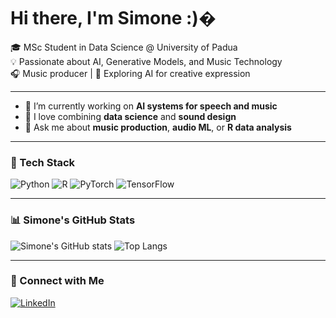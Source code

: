 # Hi there, I'm Simone :)�

🎓 MSc Student in Data Science @ University of Padua  
💡 Passionate about AI, Generative Models, and Music Technology  
🎧 Music producer | 🧠 Exploring AI for creative expression

---

- 🌱 I’m currently working on **AI systems for speech and music**
- 🎵 I love combining **data science** and **sound design**
- 💬 Ask me about **music production**, **audio ML**, or **R data analysis**

---

### 🧰 Tech Stack
![Python](https://img.shields.io/badge/Python-3776AB?logo=python&logoColor=white)
![R](https://img.shields.io/badge/R-276DC3?logo=r&logoColor=white)
![PyTorch](https://img.shields.io/badge/PyTorch-EE4C2C?logo=pytorch&logoColor=white)
![TensorFlow](https://img.shields.io/badge/TensorFlow-FF6F00?logo=tensorflow&logoColor=white)

---

### 📊 Simone's GitHub Stats
![Simone's GitHub stats](https://github-readme-stats.vercel.app/api?username=simonezanetti&show_icons=true&theme=tokyonight)
![Top Langs](https://github-readme-stats.vercel.app/api/top-langs/?username=simonezanetti&layout=compact&theme=tokyonight)

---

### 🔗 Connect with Me
[![LinkedIn](https://img.shields.io/badge/LINKEDIN-0A66C2?style=for-the-badge&logo=linkedin&logoColor=white)](https://www.linkedin.com/in/simone-zanetti-b87b032a9/)

